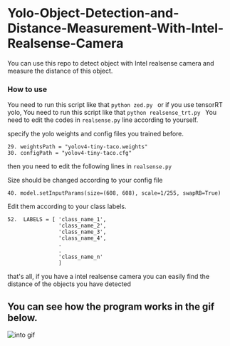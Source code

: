 # Yolo-Object-Detection-and-Distance-Measurement-With-Intel-Realsense-Camera
You can use this repo to detect object with Intel realsense camera and measure the distance of this object.


### How to use 

You need to run this script like that `python zed.py `
or if you use tensorRT yolo, You need to run this script like that `python realsense_trt.py `
You need to edit the codes in `realsense.py` line according to yourself.

specify the yolo weights and config files you trained before.
~~~~~~~~~~~~
29. weightsPath = "yolov4-tiny-taco.weights"
30. configPath = "yolov4-tiny-taco.cfg"
~~~~~~~~~~~~~~~~~~~~~~~~~~~~

then you need to edit the following lines in `realsense.py` 

Size should be changed according to your config file
~~~~~~
40. model.setInputParams(size=(608, 608), scale=1/255, swapRB=True)
~~~~~~~~~~~~~~~~~~~~
Edit them according to your class labels.
~~~~~~~~~~~~
52.  LABELS = [ 'class_name_1',
                'class_name_2',
                'class_name_3',
                'class_name_4',
                .
                .
                'class_name_n'
                ]
~~~~~~~~~~~~~~~~~~~~~~~~~~~~~~     
that's all, if you have a intel realsense camera you can easily find the distance of the objects you have detected
## You can see how the program works in the gif below.

![into gif](https://github.com/bunyaminbingol/Yolo-Object-Detection-and-Distance-Measurement-With-Intel-Realsense-Camera/blob/main/intro.gif)
